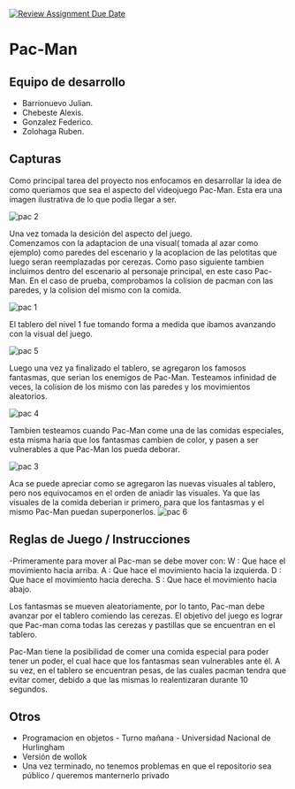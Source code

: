 [![Review Assignment Due Date](https://classroom.github.com/assets/deadline-readme-button-24ddc0f5d75046c5622901739e7c5dd533143b0c8e959d652212380cedb1ea36.svg)](https://classroom.github.com/a/hUnPAC5R)
# Pac-Man

## Equipo de desarrollo

- Barrionuevo Julian.
- Chebeste Alexis.
- Gonzalez Federico.
- Zolohaga Ruben.

## Capturas
Como principal tarea del proyecto nos enfocamos en desarrollar la idea de como queriamos que sea el aspecto del videojuego Pac-Man. Esta era una imagen ilustrativa de lo que podia llegar a ser. 

![pac 2](https://github.com/obj1-unahur-2023s2/TPGameIntegrador-messiwollok/assets/48963265/965f44f9-4682-4814-a032-cc827ddb8adf)

Una vez tomada la desición del aspecto del juego.  
Comenzamos con la adaptacion de una visual( tomada al azar como ejemplo) como paredes del escenario y la acoplacion de las pelotitas que luego seran reemplazadas por cerezas.
Como paso siguiente tambien incluimos dentro del escenario al personaje principal, en este caso Pac-Man.
En el caso de prueba, comprobamos la colision de pacman con las paredes, y la colision del mismo con la comida.

![pac 1](https://github.com/obj1-unahur-2023s2/TPGameIntegrador-messiwollok/assets/48963265/276dc993-f9a6-4426-80a0-d7251b8e5887)

El tablero del nivel 1 fue tomando forma a medida que ibamos avanzando con la visual del juego.

![pac 5](https://github.com/obj1-unahur-2023s2/TPGameIntegrador-messiwollok/assets/48963265/18ad0f78-089e-4eea-80ff-07c014c150e3)

Luego una vez ya finalizado el tablero, se agregaron los famosos fantasmas, que serian los enemigos de Pac-Man.
Testeamos infinidad de veces, la colision de los mismo con las paredes y los movimientos aleatorios.


![pac 4](https://github.com/obj1-unahur-2023s2/TPGameIntegrador-messiwollok/assets/48963265/f8e58e66-7ad6-48c8-aa2d-f58ebbe76cc5)

Tambien testeamos cuando Pac-Man come una de las comidas especiales, esta misma haria que los fantasmas cambien de color, y pasen a ser vulnerables a que Pac-Man los pueda deborar.

![pac 3](https://github.com/obj1-unahur-2023s2/TPGameIntegrador-messiwollok/assets/48963265/545585b3-b203-4b7c-bc8e-49ed7067ccb6)

Aca se puede apreciar como se agregaron las nuevas visuales al tablero, pero nos equivocamos en el orden de aniadir las visuales. Ya que las visuales de la comida deberian ir primero, para que los fantasmas y el mismo Pac-Man puedan superponerlos.
![pac 6](https://github.com/obj1-unahur-2023s2/TPGameIntegrador-messiwollok/assets/48963265/715bb670-db49-4295-8f93-33b2dc2e4fcf)








## Reglas de Juego / Instrucciones

-Primeramente para mover al Pac-man se debe mover con: 
  W : Que hace el movimiento hacia arriba.
  A : Que hace el movimiento hacia la izquierda.
  D : Que hace el movimiento hacia derecha.
  S : Que hace el movimiento hacia abajo.

   

  Los fantasmas se mueven aleatoriamente, por lo tanto, Pac-man debe avanzar por el tablero comiendo las cerezas. 
  El objetivo del juego es lograr que Pac-man coma todas las cerezas y pastillas que se encuentran en el tablero. 

  Pac-Man tiene la posibilidad de comer una comida especial para poder tener un poder, el cual hace que los fantasmas sean vulnerables ante él. A su vez, en el tablero se encuentran pesas, de las cuales pacman tendra que evitar comer, debido a que las mismas lo realentizaran durante 10 segundos.


  


## Otros

- Programacion en objetos - Turno mañana - Universidad Nacional de Hurlingham
- Versión de wollok
- Una vez terminado, no tenemos problemas en que el repositorio sea público / queremos manternerlo privado
